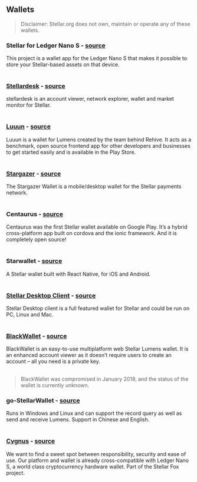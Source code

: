 ## Wallets
> Disclaimer: Stellar.org does not own, maintain or operate any of these wallets.

### Stellar for Ledger Nano S - [source](https://github.com/lenondupe/ledger-app-stellar)    
This project is a wallet app for the Ledger Nano S that makes it possible to store your Stellar-based assets on that device.   
&nbsp;

### [Stellardesk](https://stellardesk.org/) - [source](https://github.com/etale-cohomology/stellardesk)   
stellardesk is an account viewer, network explorer, wallet and market monitor for Stellar.  
&nbsp;

### [Luuun](http://luuun.com/) - [source](https://github.com/Luuun/wallet-react-native)   
Luuun is a wallet for Lumens created by the team behind Rehive. It acts as a benchmark, open source frontend app for other developers and businesses to get started easily and is available in the Play Store.  
&nbsp;

### [Stargazer](https://getstargazer.com/) - [source](https://github.com/johansten/stargazer)   
The Stargazer Wallet is a mobile/desktop wallet for the Stellar payments network.  
&nbsp;

### Centaurus - [source](https://github.com/TbLtzk/Centaurus)   
Centaurus was the first Stellar wallet available on Google Play. It’s a hybrid cross-platform app built on cordova and the ionic framework. And it is completely open source!  
&nbsp;

### Starwallet - [source](https://github.com/Proxiweb/starwallet)   
A Stellar wallet built with React Native, for iOS and Android.  
&nbsp;

### [Stellar Desktop Client](http://wallet.stellar.chat/) - [source](https://github.com/stellarchat/desktop-client)   
Stellar Desktop client is a full featured wallet for Stellar and could be run on PC, Linux and Mac.  
&nbsp;

### [BlackWallet](https://blackwallet.co/) - [source](https://github.com/orbit84/blackwallet)   
BlackWallet is an easy-to-use multiplatform web Stellar Lumens wallet. It is an enhanced account viewer as it doesn’t require users to create an account – all you need is a private key.   
&nbsp;
> BlackWallet was compromised in January 2018, and the status of the wallet is currently unknown. 

### go-StellarWallet - [source](https://github.com/jojopoper/go-StellarWallet)   
Runs in Windows and Linux and can support the record query as well as send and receive Lumens. Support in Chinese and English.  
&nbsp;

### [Cygnus](https://wallet.stellarfox.net) - [source](https://github.com/stellar-fox/cygnus)
We want to find a sweet spot between responsibility, security and ease of use. Our platform and wallet is already cross-compatible with Ledger Nano S, a world class cryptocurrency hardware wallet. Part of the Stellar Fox project.  
&nbsp;
